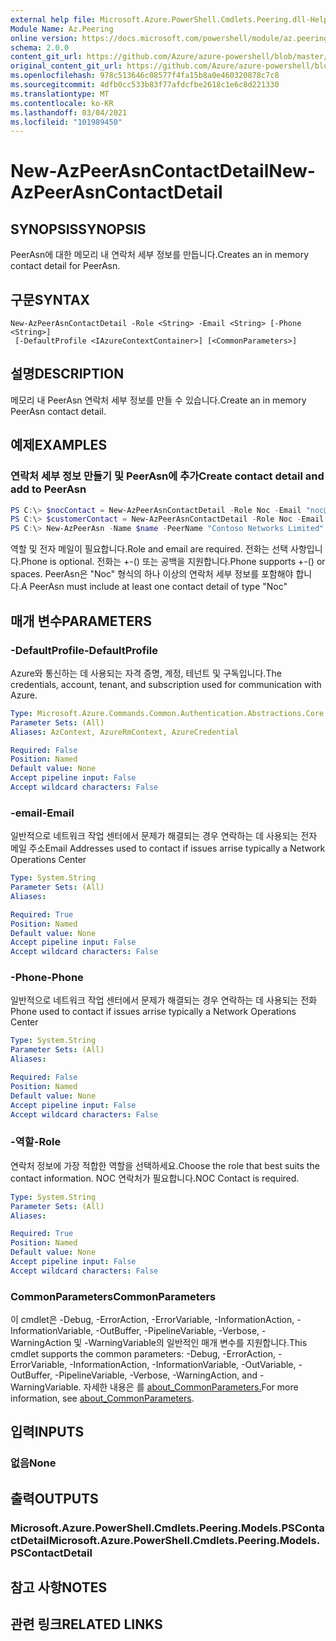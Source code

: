 ```yaml
---
external help file: Microsoft.Azure.PowerShell.Cmdlets.Peering.dll-Help.xml
Module Name: Az.Peering
online version: https://docs.microsoft.com/powershell/module/az.peering/new-azpeerasncontactdetail
schema: 2.0.0
content_git_url: https://github.com/Azure/azure-powershell/blob/master/src/Peering/Peering/help/New-AzPeerAsnContactDetail.md
original_content_git_url: https://github.com/Azure/azure-powershell/blob/master/src/Peering/Peering/help/New-AzPeerAsnContactDetail.md
ms.openlocfilehash: 978c513646c08577f4fa15b8a0e460320878c7c8
ms.sourcegitcommit: 4dfb0cc533b83f77afdcfbe2618c1e6c8d221330
ms.translationtype: MT
ms.contentlocale: ko-KR
ms.lasthandoff: 03/04/2021
ms.locfileid: "101989450"
---
```

# <span data-ttu-id="13583-101">New-AzPeerAsnContactDetail</span><span class="sxs-lookup"><span data-stu-id="13583-101">New-AzPeerAsnContactDetail</span></span>

## <span data-ttu-id="13583-102">SYNOPSIS</span><span class="sxs-lookup"><span data-stu-id="13583-102">SYNOPSIS</span></span>
<span data-ttu-id="13583-103">PeerAsn에 대한 메모리 내 연락처 세부 정보를 만듭니다.</span><span class="sxs-lookup"><span data-stu-id="13583-103">Creates an in memory contact detail for PeerAsn.</span></span> 

## <span data-ttu-id="13583-104">구문</span><span class="sxs-lookup"><span data-stu-id="13583-104">SYNTAX</span></span>

```
New-AzPeerAsnContactDetail -Role <String> -Email <String> [-Phone <String>]
 [-DefaultProfile <IAzureContextContainer>] [<CommonParameters>]
```

## <span data-ttu-id="13583-105">설명</span><span class="sxs-lookup"><span data-stu-id="13583-105">DESCRIPTION</span></span>
<span data-ttu-id="13583-106">메모리 내 PeerAsn 연락처 세부 정보를 만들 수 있습니다.</span><span class="sxs-lookup"><span data-stu-id="13583-106">Create an in memory PeerAsn contact detail.</span></span>

## <span data-ttu-id="13583-107">예제</span><span class="sxs-lookup"><span data-stu-id="13583-107">EXAMPLES</span></span>

### <span data-ttu-id="13583-108">연락처 세부 정보 만들기 및 PeerAsn에 추가</span><span class="sxs-lookup"><span data-stu-id="13583-108">Create contact detail and add to PeerAsn</span></span>
```powershell
PS C:\> $nocContact = New-AzPeerAsnContactDetail -Role Noc -Email "noc@contoso.com" -Phone "+1 (887) 888-8088"
PS C:\> $customerContact = New-AzPeerAsnContactDetail -Role Noc -Email "noc@contoso.com" -Phone "+1 (887) 888-8088"
PS C:\> New-AzPeerAsn -Name $name -PeerName "Contoso Networks Limited" -PeerAsn 65000 -ContactDetail $nocContact,$customerContact
```

<span data-ttu-id="13583-109">역할 및 전자 메일이 필요합니다.</span><span class="sxs-lookup"><span data-stu-id="13583-109">Role and email are required.</span></span> <span data-ttu-id="13583-110">전화는 선택 사항입니다.</span><span class="sxs-lookup"><span data-stu-id="13583-110">Phone is optional.</span></span> <span data-ttu-id="13583-111">전화는 +-() 또는 공백을 지원합니다.</span><span class="sxs-lookup"><span data-stu-id="13583-111">Phone supports +-() or spaces.</span></span> <span data-ttu-id="13583-112">PeerAsn은 "Noc" 형식의 하나 이상의 연락처 세부 정보를 포함해야 합니다.</span><span class="sxs-lookup"><span data-stu-id="13583-112">A PeerAsn must include at least one contact detail of type "Noc"</span></span>

## <span data-ttu-id="13583-113">매개 변수</span><span class="sxs-lookup"><span data-stu-id="13583-113">PARAMETERS</span></span>

### <span data-ttu-id="13583-114">-DefaultProfile</span><span class="sxs-lookup"><span data-stu-id="13583-114">-DefaultProfile</span></span>
<span data-ttu-id="13583-115">Azure와 통신하는 데 사용되는 자격 증명, 계정, 테넌트 및 구독입니다.</span><span class="sxs-lookup"><span data-stu-id="13583-115">The credentials, account, tenant, and subscription used for communication with Azure.</span></span>

```yaml
Type: Microsoft.Azure.Commands.Common.Authentication.Abstractions.Core.IAzureContextContainer
Parameter Sets: (All)
Aliases: AzContext, AzureRmContext, AzureCredential

Required: False
Position: Named
Default value: None
Accept pipeline input: False
Accept wildcard characters: False
```

### <span data-ttu-id="13583-116">-email</span><span class="sxs-lookup"><span data-stu-id="13583-116">-Email</span></span>
<span data-ttu-id="13583-117">일반적으로 네트워크 작업 센터에서 문제가 해결되는 경우 연락하는 데 사용되는 전자 메일 주소</span><span class="sxs-lookup"><span data-stu-id="13583-117">Email Addresses used to contact if issues arrise typically a Network Operations Center</span></span>

```yaml
Type: System.String
Parameter Sets: (All)
Aliases:

Required: True
Position: Named
Default value: None
Accept pipeline input: False
Accept wildcard characters: False
```

### <span data-ttu-id="13583-118">-Phone</span><span class="sxs-lookup"><span data-stu-id="13583-118">-Phone</span></span>
<span data-ttu-id="13583-119">일반적으로 네트워크 작업 센터에서 문제가 해결되는 경우 연락하는 데 사용되는 전화</span><span class="sxs-lookup"><span data-stu-id="13583-119">Phone used to contact if issues arrise typically a Network Operations Center</span></span>

```yaml
Type: System.String
Parameter Sets: (All)
Aliases:

Required: False
Position: Named
Default value: None
Accept pipeline input: False
Accept wildcard characters: False
```

### <span data-ttu-id="13583-120">-역할</span><span class="sxs-lookup"><span data-stu-id="13583-120">-Role</span></span>
<span data-ttu-id="13583-121">연락처 정보에 가장 적합한 역할을 선택하세요.</span><span class="sxs-lookup"><span data-stu-id="13583-121">Choose the role that best suits the contact information.</span></span>
<span data-ttu-id="13583-122">NOC 연락처가 필요합니다.</span><span class="sxs-lookup"><span data-stu-id="13583-122">NOC Contact is required.</span></span>

```yaml
Type: System.String
Parameter Sets: (All)
Aliases:

Required: True
Position: Named
Default value: None
Accept pipeline input: False
Accept wildcard characters: False
```

### <span data-ttu-id="13583-123">CommonParameters</span><span class="sxs-lookup"><span data-stu-id="13583-123">CommonParameters</span></span>
<span data-ttu-id="13583-124">이 cmdlet은 -Debug, -ErrorAction, -ErrorVariable, -InformationAction, -InformationVariable, -OutBuffer, -PipelineVariable, -Verbose, -WarningAction 및 -WarningVariable의 일반적인 매개 변수를 지원합니다.</span><span class="sxs-lookup"><span data-stu-id="13583-124">This cmdlet supports the common parameters: -Debug, -ErrorAction, -ErrorVariable, -InformationAction, -InformationVariable, -OutVariable, -OutBuffer, -PipelineVariable, -Verbose, -WarningAction, and -WarningVariable.</span></span> <span data-ttu-id="13583-125">자세한 내용은 를 [about_CommonParameters.](http://go.microsoft.com/fwlink/?LinkID=113216)</span><span class="sxs-lookup"><span data-stu-id="13583-125">For more information, see [about_CommonParameters](http://go.microsoft.com/fwlink/?LinkID=113216).</span></span>

## <span data-ttu-id="13583-126">입력</span><span class="sxs-lookup"><span data-stu-id="13583-126">INPUTS</span></span>

### <span data-ttu-id="13583-127">없음</span><span class="sxs-lookup"><span data-stu-id="13583-127">None</span></span>

## <span data-ttu-id="13583-128">출력</span><span class="sxs-lookup"><span data-stu-id="13583-128">OUTPUTS</span></span>

### <span data-ttu-id="13583-129">Microsoft.Azure.PowerShell.Cmdlets.Peering.Models.PSContactDetail</span><span class="sxs-lookup"><span data-stu-id="13583-129">Microsoft.Azure.PowerShell.Cmdlets.Peering.Models.PSContactDetail</span></span>

## <span data-ttu-id="13583-130">참고 사항</span><span class="sxs-lookup"><span data-stu-id="13583-130">NOTES</span></span>

## <span data-ttu-id="13583-131">관련 링크</span><span class="sxs-lookup"><span data-stu-id="13583-131">RELATED LINKS</span></span>
